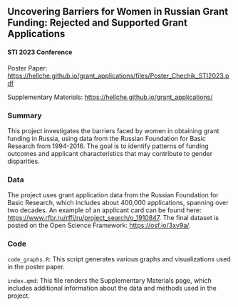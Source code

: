 ## Uncovering Barriers for Women in Russian Grant Funding: Rejected and Supported Grant Applications

#### STI 2023 Conference

Poster Paper: https://hellche.github.io/grant_applications/files/Poster_Chechik_STI2023.pdf

Supplementary Materials: https://hellche.github.io/grant_applications/

### Summary

This project investigates the barriers faced by women in obtaining grant funding in Russia, using data from the Russian Foundation for Basic Research from 1994-2016. The goal is to identify patterns of funding outcomes and applicant characteristics that may contribute to gender disparities.

### Data

The project uses grant application data from the Russian Foundation for Basic Research, which includes about 400,000 applications, spanning over two decades. An example of an applicant card can be found here: https://www.rfbr.ru/rffi/ru/project_search/o_1910847. The final dataset is posted on the Open Science Framework: https://osf.io/3xv9a/.

### Code

`code_graphs.R`: This script generates various graphs and visualizations used in the poster paper.

`index.qmd`: This file renders the Supplementary Materials page, which includes additional information about the data and methods used in the project.
